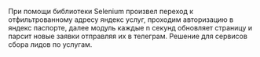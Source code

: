 При помощи библиотеки Selenium произвел переход к отфильтрованному адресу яндекс услуг, проходим авторизацию в яндекс паспорте, далее модуль каждые n секунд обновляет страницу и парсит новые заявки отправляя их в телеграм. Решение для сервисов сбора лидов по услугам.
